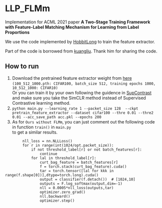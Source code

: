 # LLP_FLMm
Implementation for ACML 2021 paper **A Two-Stage Training Framework with Feature-Label Matching
Mechanism for Learning from Label Proportions**

We use the code implemented by [HobbitLong](https://github.com/HobbitLong/SupContrast) to train the feature extractor.

Part of the code is borrowed from [kuangliu](https://github.com/kuangliu/pytorch-cifar).
Thank him for sharing the code. 

## How to run
1. Download the pretrained feature extractor weight from [here](https://drive.google.com/drive/folders/1d96DTXOdnI_MmgH1bR_fCdgU1swAZycD?usp=sharing)</br>
`(100_512_1000.pth: CIFAR100, batch_size 512, training epochs 1000, 10_512_1000: CIFAR10)` </br>
Or you can train it by your own following the guidence in [SupContrast](https://github.com/HobbitLong/SupContrast) </br>and make sure you take the SimCLR method instead of Supervised Contrastive learning method.
2. `python main.py --learning_rate 1 --packet_size 128  --ckpt pretrain_feature_extractor --dataset cifar100 --thre 0.01 --thre2 0.01 --acc_save_path acc.pkl --epochs 200`
3. As for `Ours without FLMm`, you can just comment out the following code in function `train()` in `main.py` </br>
to get a similar results.

```
        nll_loss = nn.NLLLoss()
        for r in range(int(1024/opt.packet_size)):
            if not threshold_label[r] or not batch_features[r]:
                continue
            for lal in threshold_label[r]:
                curt_bag_feature = batch_features[r]
                f = torch.stack(curt_bag_feature).cuda()
                tar = torch.tensor([lal for kkk in range(f.shape[0])],dtype=torch.long).cuda()
                output = classifier(f.detach())  # [1024,10]
                outputs = F.log_softmax(output,dim=-1)
                nll = 0.0005*nll_loss(outputs,tar)
                optimizer.zero_grad()
                nll.backward()
                optimizer.step()
```
